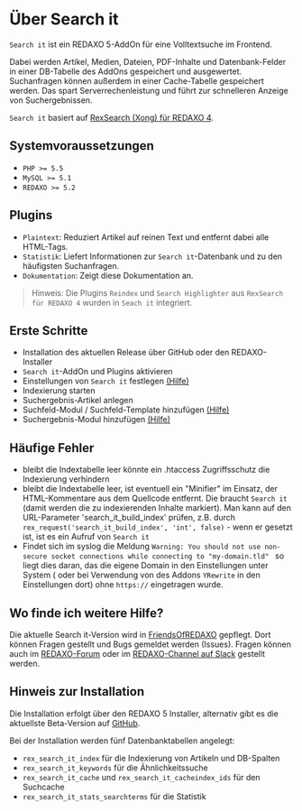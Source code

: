 # Über Search it

`Search it` ist ein REDAXO 5-AddOn für eine Volltextsuche im Frontend.

Dabei werden Artikel, Medien, Dateien, PDF-Inhalte und Datenbank-Felder in einer DB-Tabelle des AddOns gespeichert und ausgewertet. Suchanfragen können außerdem in einer Cache-Tabelle gespeichert werden. Das spart Serverrechenleistung und führt zur schnelleren Anzeige von Suchergebnissen.

`Search it` basiert auf [RexSearch (Xong) für REDAXO 4](https://github.com/xong/rexsearch/).

## Systemvoraussetzungen

* `PHP >= 5.5`
* `MySQL >= 5.1`
* `REDAXO >= 5.2`

## Plugins

* `Plaintext`: Reduziert Artikel auf reinen Text und entfernt dabei alle HTML-Tags. 
* `Statistik`: Liefert Informationen zur `Search it`-Datenbank und zu den häufigsten Suchanfragen.
* `Dokumentation`: Zeigt diese Dokumentation an.

> Hinweis: Die Plugins `Reindex` und `Search Highlighter` aus `RexSearch für REDAXO 4` wurden in `Seach it` integriert.

## Erste Schritte

* Installation des aktuellen Release über GitHub oder den REDAXO-Installer
* `Search it`-AddOn und Plugins aktivieren
* Einstellungen von `Search it` festlegen [(Hilfe)](search_it-settings.md)
* Indexierung starten
* Suchergebnis-Artikel anlegen 
* Suchfeld-Modul / Suchfeld-Template hinzufügen [(Hilfe)](module-form.md)
* Suchergebnis-Modul hinzufügen [(Hilfe)](module-simple.md)

## Häufige Fehler

* bleibt die Indextabelle leer könnte ein .htaccess Zugriffsschutz die Indexierung verhindern
* bleibt die Indextabelle leer, ist eventuell ein "Minifier" im Einsatz, der HTML-Kommentare aus dem Quellcode entfernt.
Die braucht `Search it` (damit werden die zu indexierenden Inhalte markiert). Man kann auf den URL-Parameter 'search_it_build_index' prüfen, z.B. durch `rex_request('search_it_build_index', 'int', false)` - wenn er gesetzt ist, ist es ein Aufruf von `Search it`
* Findet sich im syslog die Meldung `Warning: You should not use non-secure socket connections while connecting to "my-domain.tld" ` so liegt dies daran, das die eigene Domain in den Einstellungen unter System ( oder bei Verwendung von des Addons `YRewrite` in den Einstellungen dort) ohne `https://` eingetragen wurde.

## Wo finde ich weitere Hilfe?

Die aktuelle Search it-Version wird in [FriendsOfREDAXO](https://github.com/friendsofredaxo/search_it) gepflegt. Dort können Fragen gestellt und Bugs gemeldet werden (Issues). Fragen können auch im [REDAXO-Forum](www.redaxo.org/de/forum/) oder im [REDAXO-Channel auf Slack](https://friendsofredaxo.slack.com/messages/redaxo/) gestellt werden.

## Hinweis zur Installation

Die Installation erfolgt über den REDAXO 5 Installer, alternativ gibt es die aktuellste Beta-Version auf [GitHub](https://github.com/friendsofredaxo/search_it). 

Bei der Installation werden fünf Datenbanktabellen angelegt: 
* `rex_search_it_index` für die Indexierung von Artikeln und DB-Spalten
* `rex_search_it_keywords` für die Ähnlichkeitssuche
* `rex_search_it_cache` und `rex_search_it_cacheindex_ids` für den Suchcache
* `rex_search_it_stats_searchterms` für die Statistik
